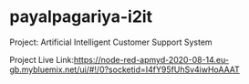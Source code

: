# payalpagariya-i2it

Project: Artificial Intelligent Customer Support System

Project Live Link:https://node-red-apmyd-2020-08-14.eu-gb.mybluemix.net/ui/#!/0?socketid=I4fY95fUhSv4iwHoAAAT
